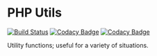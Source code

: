 # PHP Utils 

[![Build Status](https://travis-ci.org/ZeekInteractive/php-utils.svg?branch=master)](https://travis-ci.org/ZeekInteractive/php-utils) [![Codacy Badge](https://api.codacy.com/project/badge/Grade/72110913193d45529694e58592f42e56)](https://www.codacy.com/app/AaronHolbrook/php-utils?utm_source=github.com&amp;utm_medium=referral&amp;utm_content=ZeekInteractive/php-utils&amp;utm_campaign=Badge_Grade) [![Codacy Badge](https://api.codacy.com/project/badge/Coverage/72110913193d45529694e58592f42e56)](https://www.codacy.com/app/AaronHolbrook/php-utils?utm_source=github.com&utm_medium=referral&utm_content=ZeekInteractive/php-utils&utm_campaign=Badge_Coverage)

Utility functions; useful for a variety of situations.
